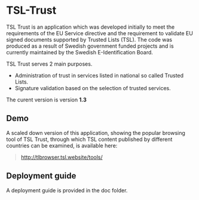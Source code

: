 # TSL-Trust

TSL Trust is an application which was developed initially to meet the requirements of the EU Service directive and the requirement to validate EU signed documents supported by Trusted Lists (TSL). The code was produced as a result of Swedish government funded projects and is currently maintained by the Swedish E-Identification Board.

TSL Trust serves 2 main purposes.

- Administration of trust in services listed in national so called Trusted Lists.
- Signature validation based on the selection of trusted services.

The curent version is version **1.3**

## Demo
A scaled down version of this application, showing the popular browsing tool of TSL Trust, through which TSL content published by different countries can be examined, is available here:

> http://tlbrowser.tsl.website/tools/

## Deployment guide

A deployment guide is provided in the doc folder.